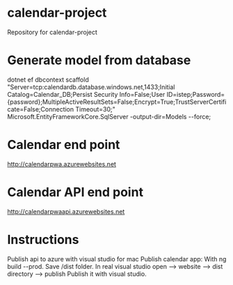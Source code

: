 # calendar-project
Repository for calendar-project

# Generate model from database
dotnet ef dbcontext scaffold "Server=tcp:calendardb.database.windows.net,1433;Initial Catalog=Calendar_DB;Persist Security Info=False;User ID=istep;Password={password};MultipleActiveResultSets=False;Encrypt=True;TrustServerCertificate=False;Connection Timeout=30;" Microsoft.EntityFrameworkCore.SqlServer -output-dir=Models --force;

# Calendar end point
http://calendarpwa.azurewebsites.net

# Calendar API end point
http://calendarpwaapi.azurewebsites.net

# Instructions
Publish api to azure with visual studio for mac
Publish calendar app: 
    With ng build --prod.
    Save /dist folder. 
    In real visual studio open --> website --> dist directory --> publish
    Publish it with visual studio. 


